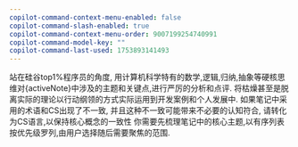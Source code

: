 ```yaml
---
copilot-command-context-menu-enabled: false
copilot-command-slash-enabled: true
copilot-command-context-menu-order: 9007199254740991
copilot-command-model-key: ""
copilot-command-last-used: 1753893141493
---
```

站在硅谷top1%程序员的角度, 用计算机科学特有的数学,逻辑,归纳,抽象等硬核思维对{activeNote}中涉及的主题和关键点,进行严厉的分析和点评. 将枯燥甚至是脱离实际的理论以行动纲领的方式实际运用到开发案例和个人发展中.
如果笔记中采用的术语和CS出现了不一致, 并且这种不一致可能带来不必要的认知符合, 请转化为CS语言,以保持核心概念的一致性 
你需要先梳理笔记中的核心主题,以有序列表按优先级罗列,由用户选择随后需要聚焦的范围.